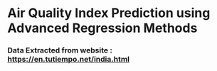 # Air Quality Index Prediction using Advanced Regression Methods

### Data Extracted from website : https://en.tutiempo.net/india.html


